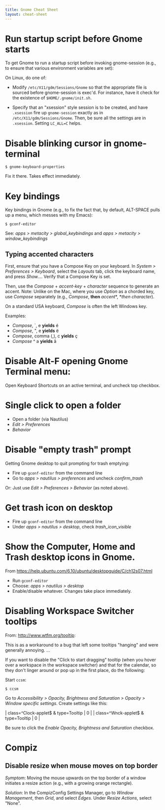 ```yaml
---
title: Gnome Cheat Sheet
layout: cheat-sheet
---
```


# Run startup script before Gnome starts

To get Gnome to run a startup script before invoking gnome-session (e.g.,
to ensure that various environment variables are set):

On Linux, do one of:

* Modify `/etc/X11/gdm/Sessions/Gnome` so that the appropriate file
  is sourced before gnome-session is exec'd. For instance, have
  it check for the existence of `$HOME/.gnome/init.sh`.

* Specify that an "xsession" style session is to be created, and have
  `.xsession` fire up `gnome-session` exactly as in
  `/etc/X11/gdm/Sessions/Gnome`. Then, be sure all the settings are in
  `.xsession`. Setting `LC_ALL=C` helps.

# Disable blinking cursor in gnome-terminal

    $ gnome-keyboard-properties

Fix it there. Takes effect immediately.

# Key bindings

Key bindings in Gnome (e.g., to fix the fact that, by default, ALT-SPACE
pulls up a menu, which messes with my Emacs):

    $ gconf-editor

See: *apps > metacity > global_keybindings* and
*apps > metacity > window_keybindings*

## Typing accented characters

First, ensure that you have a Compose Key on your keyboard. In
*System > Preferences > Keyboard*, select the *Layouts* tab, click the
keyboard name, and press *Show...*. Verify that a Compose Key is set.

Then, use the *Compose* + *accent-key* + *character* sequence to generate
an accent. Note: Unlike on the Mac, where you use *Option* as a chorded key,
use *Compose* separately (e.g., *Compose*, **then** *accent**, **then*
*character*).

On a standard USA keyboard, *Compose* is often the left Windows key.

Examples:

* *Compose*, \`, e **yields** &eacute;
* *Compose*, ", e **yields** &euml;
* *Compose*, comma (,), c **yields** &ccedil;
* *Compose* ^ a **yields** &acirc;

# Disable Alt-F opening Gnome Terminal menu:

Open Keyboard Shortcuts on an active terminal, and uncheck top checkbox.

# Single click to open a folder

* Open a folder (via Nautilus)
* *Edit > Preferences*
* *Behavior*

# Disable "empty trash" prompt

Getting Gnome desktop to quit prompting for trash emptying:

* Fire up `gconf-editor` from the command line
* Go to *apps > nautilus > preferences* and uncheck *confirm_trash*

Or: Just use *Edit > Preferences > Behavior* (as noted above).

# Get trash icon on desktop

* Fire up `gconf-editor` from the command line
* Under *apps > nautilus > desktop*, check *trash_icon_visible*

# Show the Computer, Home and Trash desktop icons in Gnome.

From <https://help.ubuntu.com/6.10/ubuntu/desktopguide/C/ch12s07.html>

* Run `gconf-editor`
* Choose: *apps > nautilus > desktop*
* Enable/disable whatever. Changes take place immediately.

# Disabling Workspace Switcher tooltips

From: <http://www.wtfm.org/tooltip>:

This is as a workaround to a bug that left some tooltips "hanging" and
were generally annoying. ...

If you want to disable the "Click to start dragging" tooltip (when you
hover over a workspace in the workspace switcher) and that for the
calendar, so they don't linger around or pop up in the first place, do the
following:

Start `ccsm`:

    $ ccsm

Go to *Accessibility > Opacity, Brightness and Saturation > Opacity >*
*Window specific settings*. Create settings like this:

| class=^Clock-applet$ & type=Tooltip | 0 |
| class=^Wnck-applet$ & type=Tooltip  | 0 |

Be sure to click the *Enable Opacity, Brightness and Saturation* checkbox.

# Compiz

## Disable resize when mouse moves on top border

*Symptom*: Moving the mouse upwards on the top border of a window initiates
a resize action (e.g., with a growing orange rectangle).

*Solution*: In the CompizConfig Settings Manager, go to *Window Management*,
then *Grid*, and select *Edges*. Under *Resize Actions*, select "None".
